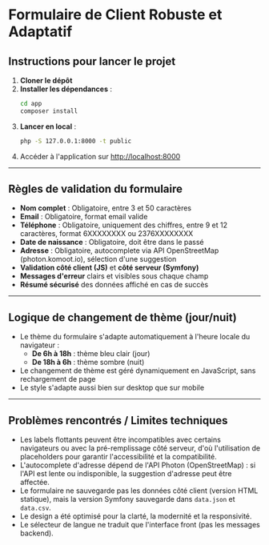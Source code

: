 # Formulaire de Client Robuste et Adaptatif

## Instructions pour lancer le projet

1. **Cloner le dépôt**
2. **Installer les dépendances** :
   ```bash
   cd app
   composer install
   ```
3. **Lancer en local** :
   ```bash
   php -S 127.0.0.1:8000 -t public
   ```
4. Accéder à l'application sur [http://localhost:8000](http://localhost:8000)

---

## Règles de validation du formulaire

- **Nom complet** : Obligatoire, entre 3 et 50 caractères
- **Email** : Obligatoire, format email valide
- **Téléphone** : Obligatoire, uniquement des chiffres, entre 9 et 12 caractères, format 6XXXXXXXX ou 2376XXXXXXXX
- **Date de naissance** : Obligatoire, doit être dans le passé
- **Adresse** : Obligatoire, autocomplete via API OpenStreetMap (photon.komoot.io), sélection d'une suggestion
- **Validation côté client (JS)** et **côté serveur (Symfony)**
- **Messages d'erreur** clairs et visibles sous chaque champ
- **Résumé sécurisé** des données affiché en cas de succès

---

## Logique de changement de thème (jour/nuit)

- Le thème du formulaire s'adapte automatiquement à l'heure locale du navigateur :
  - **De 6h à 18h** : thème bleu clair (jour)
  - **De 18h à 6h** : thème sombre (nuit)
- Le changement de thème est géré dynamiquement en JavaScript, sans rechargement de page
- Le style s'adapte aussi bien sur desktop que sur mobile

---

## Problèmes rencontrés / Limites techniques

- Les labels flottants peuvent être incompatibles avec certains navigateurs ou avec la pré-remplissage côté serveur, d'où l'utilisation de placeholders pour garantir l'accessibilité et la compatibilité.
- L'autocomplete d'adresse dépend de l'API Photon (OpenStreetMap) : si l'API est lente ou indisponible, la suggestion d'adresse peut être affectée.
- Le formulaire ne sauvegarde pas les données côté client (version HTML statique), mais la version Symfony sauvegarde dans `data.json` et `data.csv`.
- Le design a été optimisé pour la clarté, la modernité et la responsivité.
- Le sélecteur de langue ne traduit que l'interface front (pas les messages backend). 